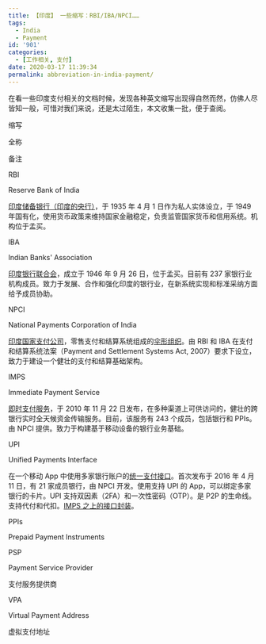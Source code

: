 ```yaml
---
title: 【印度】 一些缩写：RBI/IBA/NPCI……
tags:
  - India
  - Payment
id: '901'
categories:
  - [工作相关, 支付]
date: 2020-03-17 11:39:34
permalink: abbreviation-in-india-payment/
---
```


在看一些印度支付相关的文档时候，发现各种英文缩写出现得自然而然，仿佛人尽皆知一般，可惜对我们来说，还是太过陌生，本文收集一批，便于查阅。

缩写

全称

备注

RBI

Reserve Bank of India

[印度储备银行（印度的央行）](https://www.investopedia.com/terms/r/rbi.asp)，于 1935 年 4 月 1 日作为私人实体设立，于 1949 年国有化，使用货币政策来维持国家金融稳定，负责监管国家货币和信用系统。机构位于孟买。

IBA

Indian Banks' Association

[印度银行联合会](https://en.wikipedia.org/wiki/Indian_Banks%27_Association)，成立于 1946 年 9 月 26 日，位于孟买。目前有 237 家银行业机构成员。致力于发展、合作和强化印度的银行业，在新系统实现和标准采纳方面给予成员协助。

NPCI

National Payments Corporation of India

[印度国家支付公司](https://www.npci.org.in/about-us-background)，零售支付和结算系统组成的[伞形组织](https://en.wikipedia.org/wiki/Umbrella_organization)。由 RBI 和 IBA 在支付和结算系统法案（Payment and Settlement Systems Act, 2007）要求下设立，致力于建设一个健壮的支付和结算基础架构。

IMPS

Immediate Payment Service

[即时支付服务](https://www.npci.org.in/product-overview/imps-product-overview)，于 2010 年 11 月 22 日发布，在多种渠道上可供访问的，健壮的跨银行实时全天候资金传输服务。目前，该服务有 243 个成员，包括银行和 PPIs。由 NPCI 提供。致力于构建基于移动设备的银行业务基础。

UPI

Unified Payments Interface

在一个移动 App 中使用多家银行账户的[统一支付接口](https://www.npci.org.in/product-overview/upi-product-overview)。首次发布于 2016 年 4 月 11 日，有 21 家成员银行，由 NPCI 开发。使用支持 UPI 的 App，可以绑定多家银行的卡片。UPI 支持双因素（2FA）和一次性密码（OTP）。是 P2P 的生命线。支持代付和代扣。[IMPS 之上的接口封装](https://www.quora.com/What-is-this-Unified-Payment-Interface-UPI-all-about)。

PPIs

Prepaid Payment Instruments

PSP

Payment Service Provider

支付服务提供商

VPA

Virtual Payment Address

虚拟支付地址
